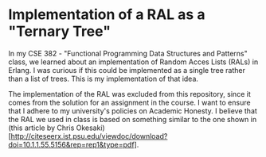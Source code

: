 Implementation of a RAL as a "Ternary Tree"
===========================================

In my CSE 382 - "Functional Programming Data Structures and Patterns" class, we learned about an implementation of Random Acces Lists (RALs) in Erlang. I was curious if this could be implemented as a single tree rather than a list of trees. This is my implementation of that idea.

The implementation of the RAL was excluded from this repository, since it comes from the solution for an assignment in the course. I want to ensure that I adhere to my university's policies on Academic Honesty. I believe that the RAL we used in class is based on something similar to the one shown in (this article by Chris Okesaki)[http://citeseerx.ist.psu.edu/viewdoc/download?doi=10.1.1.55.5156&rep=rep1&type=pdf].